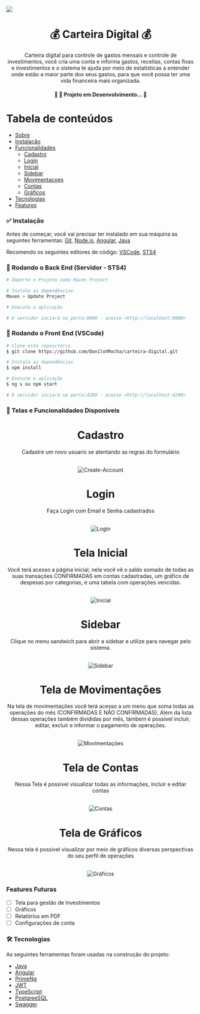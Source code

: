 <img src="https://img.shields.io/static/v1?label=Blog&message=Carteira-Digital&color=7159c1&style=for-the-badge&logo=ghost"/>

<h1 align="center">💰 Carteira Digital 💰</h1>
<p align="center">Carteira digital para controle de gastos mensais e controle de investimentos, você cria uma conta e informa gastos, receitas, contas fixas e investimentos e o sistema te ajuda por meio de estatisticas a entender onde estão a maior parte dos seus gastos, para que você possa ter uma vida financeira mais organizada.</p>

<h4 align="center"> 
	🚧 🚀 Projeto em Desenvolvimento...  🚧
</h4>

Tabela de conteúdos
=================
<!--ts-->
   * [Sobre](#-carteira-digital-)
   * [Instalação](#-instalação)
   * [Funcionalidades](#-telas-e-funcionalidades-disponíveis)
      * [Cadastro](#cadastro)
      * [Login](#login)
      * [Inicial](#tela-inicial)
      * [Sidebar](#sidebar)
      * [Movimentacoes](#tela-de-movimentações)
      * [Contas](#tela-de-contas) 
      * [Gráficos](#tela-de-gráficos)
   * [Tecnologias](#-tecnologias)
   * [Features](#features-futuras)
<!--te-->

### ✅ Instalação

Antes de começar, você vai precisar ter instalado em sua máquina as seguintes ferramentas:
[Git](https://git-scm.com), [Node.js](https://nodejs.org/en/), [Angular](https://angular.io/cli), [Java](https://www.java.com/pt-BR/)

Recomendo os seguintes editores de código: [VSCode](https://code.visualstudio.com/), [STS4](https://spring.io/tools)

### 🎲 Rodando o Back End (Servidor - STS4)

```bash
# Importe o Projeto como Maven Project

# Instale as dependências
Maven > Update Project

# Execute a aplicação 

# O servidor inciará na porta:8080 - acesse <http://localhost:8080>
```
### 🎲 Rodando o Front End (VSCode)

```bash
# Clone este repositório
$ git clone https://github.com/DaniloVRocha/carteira-digital.git

# Instale as dependências
$ npm install

# Execute a aplicação 
$ ng s ou npm start

# O servidor inciará na porta:4200 - acesse <http://localhost:4200>
```

### 🎲 Telas e Funcionalidades Disponíveis
<div align="center">
      <h1 align="center">Cadastro</h1>
      <p align="center">Cadastre um novo usuario se atentando as regras do formulário</p>
      <br>
      <img src="https://i.imgur.com/nNvlsjK.png" alt="Create-Account">
</div>
<div align="center">
      <h1 align="center">Login</h1>
      <p align="center">Faça Login com Email e Senha cadastrados</p>
      <br>
      <img src="https://i.imgur.com/hEG53O1.png" alt="Login">
</div>
<div align="center">
      <h1 align="center">Tela Inicial</h1>
      <p align="center">Você terá acesso a página inicial, nela você vê o saldo somado de todas as suas transações CONFIRMADAS em contas cadastradas, um gráfico de despesas por categorias, e uma tabela com operações vencidas.</p>
      <br>
      <img src="https://i.imgur.com/wu1etFR.png" alt="Inicial">
</div>
<div align="center">
      <h1 align="center">Sidebar</h1>
      <p align="center">Clique no menu sandwich para abrir a sidebar e utilize para navegar pelo sistema.</p>
      <br>
      <img src="https://i.imgur.com/IgZ6zej.png" alt="Sidebar">
</div>
<div align="center">
      <h1 align="center">Tela de Movimentações</h1>
      <p align="center">Na tela de movimentações você terá acesso a um menu que soma todas as operações do mês (CONFIRMADAS E NÃO CONFIRMADAS), Além da lista dessas operações também divididas por mês, támbem é possivel incluir, editar, excluir e informar o pagamento de operações. </p>
      <br>
      <img src="https://i.imgur.com/mgoExja.png" alt="Movimentações">
</div>

<div align="center">
      <h1 align="center">Tela de Contas</h1>
      <p align="center">Nessa Tela é possivel visualizar todas as informações, incluir e editar contas</p>
      <br>
      <img src="https://i.imgur.com/g1cCqPF.png" alt="Contas">
</div>

<div align="center">
      <h1 align="center">Tela de Gráficos</h1>
      <p align="center">Nessa tela é possivel visualizar por meio de gráficos diversas perspectivas do seu perfil de operações</p>
      <br>
      <img src="https://i.imgur.com/IIdwICD.png" alt="Gráficos">
</div>

### Features Futuras

- [ ] Tela para gestão de Investimentos
- [ ] Gráficos
- [ ] Relatórios em PDF
- [ ] Configurações de conta

### 🛠 Tecnologias

As seguintes ferramentas foram usadas na construção do projeto:

- [Java](https://www.java.com/pt-BR/)
- [Angular](https://angular.io/cli)
- [PrimeNg](https://www.primefaces.org/primeng/)
- [JWT](https://jwt.io/)
- [TypeScript](https://www.typescriptlang.org/)
- [PostgreeSQL](https://www.postgresql.org/)
- [Swagger](https://swagger.io/)

